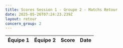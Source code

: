 ```yaml
---
title: Scores Session 1 - Groupe 2 - Matchs Retour
date: 2025-05-26T07:24:23.239Z
layout: retour
concern_group: 2
---
```




| Équipe 1 | Équipe 2 | Score | Date |
|----------|----------|-------|------|

